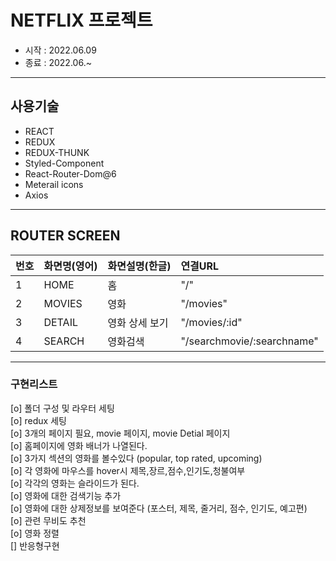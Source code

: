 # NETFLIX 프로젝트 
 * 시작 : 2022.06.09
 * 종료 : 2022.06.~

------------------------------------------------------------------------------------------------------------------------
## 사용기술
- REACT
- REDUX
- REDUX-THUNK
- Styled-Component
- React-Router-Dom@6
- Meterail icons
- Axios

------------------------------------------------------------------------------------------------------------------------
## ROUTER SCREEN

| 번호 | 화면명(영어) | 화면설명(한글) | 연결URL     |
| :-- |:--------|:---------|:----------|
| 1   | HOME    | 홈        | "/"           |
| 2   | MOVIES  | 영화       | "/movies" |
| 3   | DETAIL  | 영화 상세 보기 | "/movies/:id" |
| 4    | SEARCH  | 영화검색 | "/searchmovie/:searchname" |





------------------------------------------------------------------------------------------------------------------------
### 구현리스트
[o] 폴더 구성 및 라우터 세팅  
[o] redux 세팅  
[o] 3개의 페이지 필요, movie 페이지, movie Detial 페이지  
[o] 홈페이지에 영화 배너가 나열된다.  
[o] 3가지 섹션의 영화를 볼수있다 (popular, top rated, upcoming)  
[o] 각 영화에 마우스를 hover시 제목,장르,점수,인기도,청불여부   
[o] 각각의 영화는 슬라이드가 된다.  
[o] 영화에 대한 검색기능 추가  
[o] 영화에 대한 상제정보를 보여준다 (포스터, 제목, 줄거리, 점수, 인기도, 예고편)  
[o] 관련 무비도 추천  
[o] 영화 정렬  
[] 반응형구현


